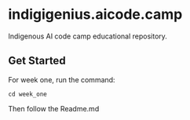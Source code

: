 # indigigenius.aicode.camp
Indigenous AI code camp educational repository.

## Get Started

For week one, run the command:

```
cd week_one
```
Then follow the Readme.md
